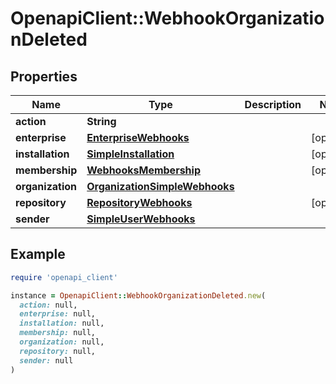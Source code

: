 # OpenapiClient::WebhookOrganizationDeleted

## Properties

| Name | Type | Description | Notes |
| ---- | ---- | ----------- | ----- |
| **action** | **String** |  |  |
| **enterprise** | [**EnterpriseWebhooks**](EnterpriseWebhooks.md) |  | [optional] |
| **installation** | [**SimpleInstallation**](SimpleInstallation.md) |  | [optional] |
| **membership** | [**WebhooksMembership**](WebhooksMembership.md) |  | [optional] |
| **organization** | [**OrganizationSimpleWebhooks**](OrganizationSimpleWebhooks.md) |  |  |
| **repository** | [**RepositoryWebhooks**](RepositoryWebhooks.md) |  | [optional] |
| **sender** | [**SimpleUserWebhooks**](SimpleUserWebhooks.md) |  |  |

## Example

```ruby
require 'openapi_client'

instance = OpenapiClient::WebhookOrganizationDeleted.new(
  action: null,
  enterprise: null,
  installation: null,
  membership: null,
  organization: null,
  repository: null,
  sender: null
)
```

